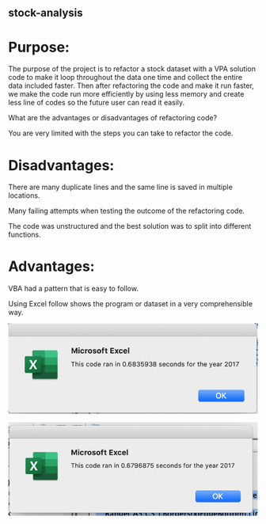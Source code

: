 ## stock-analysis

# Purpose:
 
The purpose of the project is to refactor a stock dataset with a VPA solution code to make it loop throughout the data one time and collect the entire data included faster. Then after refactoring the code and make it run faster, we make the code run more efficiently by using less memory and create less line of codes so the future user can read it easily.

What are the advantages or disadvantages of refactoring code?

You are very limited with the steps you can take to refactor the code.

# Disadvantages:

There are many duplicate lines and the same line is saved in multiple locations.

Many failing attempts when testing the outcome of the refactoring code.

The code was unstructured and the best solution was to split into different functions.

# Advantages:

VBA had a pattern that is easy to follow.

Using Excel follow shows the program or dataset in a very comprehensible way.

   ![alt text](https://github.com/RafifAlzayat/stock-analysis/blob/main/resources/Screen%20Shot%202021-05-09%20at%205.05.15%20PM.png?raw=true)

   ![alt text](https://github.com/RafifAlzayat/stock-analysis/blob/main/resources/Screen%20Shot%202021-05-09%20at%205.06.13%20PM.png?raw=true)

